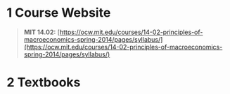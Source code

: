 # 1 Course Website
> **MIT 14.02:** [https://ocw.mit.edu/courses/14-02-principles-of-macroeconomics-spring-2014/pages/syllabus/](https://ocw.mit.edu/courses/14-02-principles-of-macroeconomics-spring-2014/pages/syllabus/)


# 2 Textbooks
